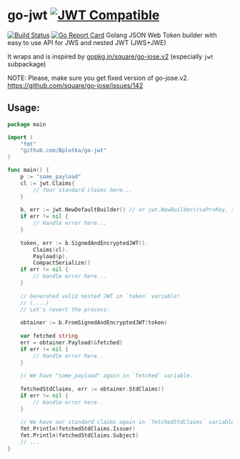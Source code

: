 # go-jwt [![JWT Compatible](https://jwt.io/assets/badge-compatible.svg)](https://jwt.io)

[![Build Status](https://travis-ci.org/Bplotka/go-jwt.svg?branch=master)](https://travis-ci.org/Bplotka/go-jwt) [![Go Report Card](https://goreportcard.com/badge/github.com/Bplotka/go-jwt)](https://goreportcard.com/report/github.com/Bplotka/go-jwt)
Golang JSON Web Token builder with easy to use API for JWS and nested JWT (JWS+JWE)

It wraps and is inspired by [gopkg.in/square/go-jose.v2](https://github.com/square/go-jose/tree/v2.1.0) (especially `jwt` subpackage)

NOTE: Please, make sure you get fixed version of go-jose.v2. https://github.com/square/go-jose/issues/142

## Usage:

```go
package main

import (
    "fmt"
    "github.com/Bplotka/go-jwt"
)

func main() {
    p := "some_payload"
    cl := jwt.Claims{
        // Your standard claims here...
    }
    
    b, err := jwt.NewDefaultBuilder() // or jwt.NewBuilder(rsaPrvKey, signAlg, keyAlg, contentAlg)
    if err != nil {
        // Handle error here...
    }
    
    token, err := b.SignedAndEncryptedJWT().
        Claims(cl).
        Payload(p).
        CompactSerialize()
    if err != nil {
        // Handle error here...
    }
    
    // Generated valid nested JWT in `token` variable!
    // (....)
    // Let's revert the process:
     
    obtainer := b.FromSignedAndEncryptedJWT(token)
    
    var fetched string
    err = obtainer.Payload(&fetched)
    if err != nil {
        // Handle error here..
    }
    
    // We have "some_payload" again in `fetched` variable.
    
    fetchedStdClaims, err := obtainer.StdClaims()
    if err != nil {
        // Handle error here..
    }
    
    // We have our standard claims again in `fetchedStdClaims` variable.
    fmt.Println(fetchedStdClaims.Issuer)
    fmt.Println(fetchedStdClaims.Subject)
    // ...
}
```
